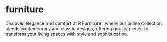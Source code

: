 # furniture
 Discover elegance and comfort at R Furniture , where our online collection blends contemporary and classic designs, offering quality pieces to transform your living spaces with style and sophistication.
